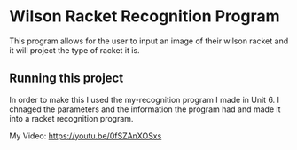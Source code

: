 # Wilson Racket Recognition Program

This program allows for the user to input an image of their wilson racket and it will project the type of racket it is.

## Running this project
In order to make this I used the my-recognition program I made in Unit 6. I chnaged the parameters and the information the program had and made it into a racket recognition program.

My Video:
https://youtu.be/0fSZAnXOSxs
